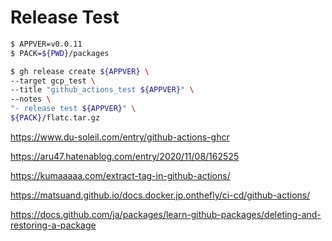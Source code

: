 # Release Test

```bash
$ APPVER=v0.0.11
$ PACK=${PWD}/packages

$ gh release create ${APPVER} \
--target gcp_test \
--title "github_actions_test ${APPVER}" \
--notes \
"- release test ${APPVER}" \
${PACK}/flatc.tar.gz
```

https://www.du-soleil.com/entry/github-actions-ghcr

https://aru47.hatenablog.com/entry/2020/11/08/162525

https://kumaaaaa.com/extract-tag-in-github-actions/

https://matsuand.github.io/docs.docker.jp.onthefly/ci-cd/github-actions/

https://docs.github.com/ja/packages/learn-github-packages/deleting-and-restoring-a-package
